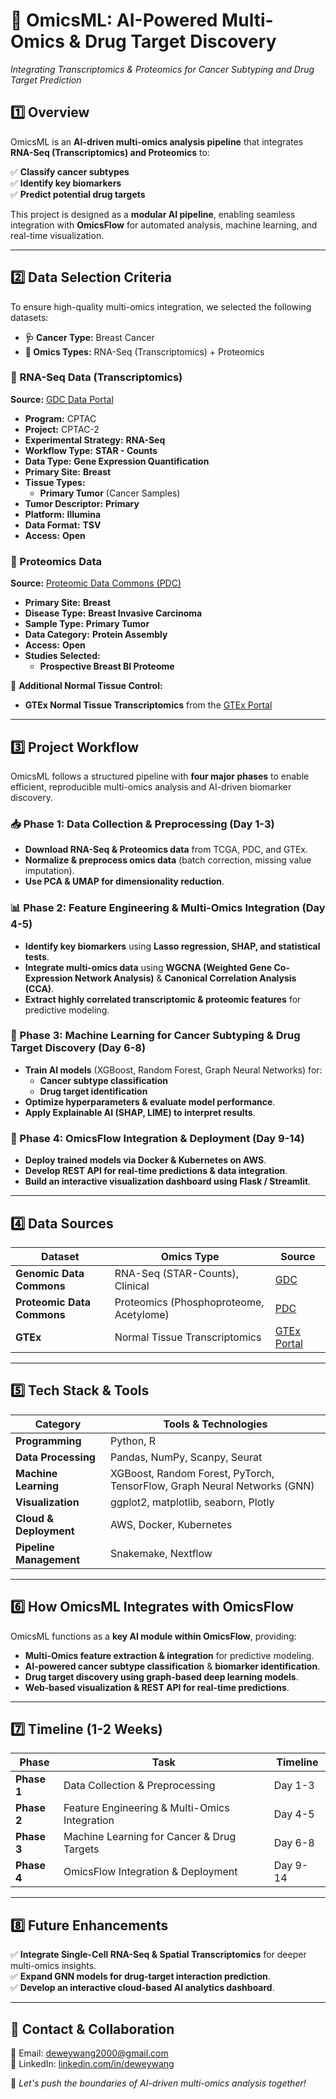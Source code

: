 # 📌 OmicsML: AI-Powered Multi-Omics & Drug Target Discovery  
*Integrating Transcriptomics & Proteomics for Cancer Subtyping and Drug Target Prediction*  

## **1️⃣ Overview**  
OmicsML is an **AI-driven multi-omics analysis pipeline** that integrates **RNA-Seq (Transcriptomics) and Proteomics** to:  

✅ **Classify cancer subtypes**  
✅ **Identify key biomarkers**  
✅ **Predict potential drug targets**  

This project is designed as a **modular AI pipeline**, enabling seamless integration with **OmicsFlow** for automated analysis, machine learning, and real-time visualization.  

---

## **2️⃣ Data Selection Criteria**  
To ensure high-quality multi-omics integration, we selected the following datasets:  

- **🩺 Cancer Type:** Breast Cancer  
- **🧬 Omics Types:** RNA-Seq (Transcriptomics) + Proteomics  

### **🔬 RNA-Seq Data (Transcriptomics)**  
**Source:** [GDC Data Portal](https://portal.gdc.cancer.gov/)  

- **Program:** CPTAC  
- **Project:** CPTAC-2  
- **Experimental Strategy:** **RNA-Seq**  
- **Workflow Type:** **STAR - Counts**  
- **Data Type:** **Gene Expression Quantification**  
- **Primary Site:** **Breast**  
- **Tissue Types:**  
  - **Primary Tumor** (Cancer Samples)  
- **Tumor Descriptor:** **Primary**  
- **Platform:** **Illumina**  
- **Data Format:** **TSV**  
- **Access:** **Open**  

### **🔬 Proteomics Data**  
**Source:** [Proteomic Data Commons (PDC)](https://pdc.cancer.gov/)  

- **Primary Site:** **Breast**  
- **Disease Type:** **Breast Invasive Carcinoma**  
- **Sample Type:** **Primary Tumor**  
- **Data Category:** **Protein Assembly**  
- **Access:** **Open**  
- **Studies Selected:**  
  - **Prospective Breast BI Proteome**  

📌 **Additional Normal Tissue Control:**  
- **GTEx Normal Tissue Transcriptomics** from the [GTEx Portal](https://gtexportal.org/)  

---

## **3️⃣ Project Workflow**  
OmicsML follows a structured pipeline with **four major phases** to enable efficient, reproducible multi-omics analysis and AI-driven biomarker discovery.

### **📥 Phase 1: Data Collection & Preprocessing (Day 1-3)**  
- **Download RNA-Seq & Proteomics data** from TCGA, PDC, and GTEx.  
- **Normalize & preprocess omics data** (batch correction, missing value imputation).  
- **Use PCA & UMAP for dimensionality reduction**.  

### **📊 Phase 2: Feature Engineering & Multi-Omics Integration (Day 4-5)**  
- **Identify key biomarkers** using **Lasso regression, SHAP, and statistical tests**.  
- **Integrate multi-omics data** using **WGCNA (Weighted Gene Co-Expression Network Analysis)** & **Canonical Correlation Analysis (CCA)**.  
- **Extract highly correlated transcriptomic & proteomic features** for predictive modeling.  

### **🤖 Phase 3: Machine Learning for Cancer Subtyping & Drug Target Discovery (Day 6-8)**  
- **Train AI models** (XGBoost, Random Forest, Graph Neural Networks) for:  
  - **Cancer subtype classification**  
  - **Drug target identification**  
- **Optimize hyperparameters & evaluate model performance**.  
- **Apply Explainable AI (SHAP, LIME) to interpret results**.  

### **📡 Phase 4: OmicsFlow Integration & Deployment (Day 9-14)**  
- **Deploy trained models via Docker & Kubernetes on AWS**.  
- **Develop REST API for real-time predictions & data integration**.  
- **Build an interactive visualization dashboard using Flask / Streamlit**.  

---

## **4️⃣ Data Sources**  
| **Dataset** | **Omics Type** | **Source** |  
|------------|--------------|------------|  
| **Genomic Data Commons** | RNA-Seq (STAR-Counts), Clinical | [GDC](https://portal.gdc.cancer.gov/) |  
| **Proteomic Data Commons** | Proteomics (Phosphoproteome, Acetylome) | [PDC](https://pdc.cancer.gov/) |  
| **GTEx** | Normal Tissue Transcriptomics | [GTEx Portal](https://gtexportal.org/) |  

---

## **5️⃣ Tech Stack & Tools**  
| **Category**        | **Tools & Technologies** |  
|---------------------|------------------------|  
| **Programming**     | Python, R |  
| **Data Processing** | Pandas, NumPy, Scanpy, Seurat |  
| **Machine Learning** | XGBoost, Random Forest, PyTorch, TensorFlow, Graph Neural Networks (GNN) |  
| **Visualization**   | ggplot2, matplotlib, seaborn, Plotly |  
| **Cloud & Deployment** | AWS, Docker, Kubernetes |  
| **Pipeline Management** | Snakemake, Nextflow |  

---

## **6️⃣ How OmicsML Integrates with OmicsFlow**  
OmicsML functions as a **key AI module within OmicsFlow**, providing:  

- **Multi-Omics feature extraction & integration** for predictive modeling.  
- **AI-powered cancer subtype classification** & **biomarker identification**.  
- **Drug target discovery using graph-based deep learning models**.  
- **Web-based visualization & REST API for real-time predictions**.  

---

## **7️⃣ Timeline (1-2 Weeks)**  
| **Phase** | **Task** | **Timeline** |  
|----------|---------|-------------|  
| **Phase 1** | Data Collection & Preprocessing | Day 1-3 |  
| **Phase 2** | Feature Engineering & Multi-Omics Integration | Day 4-5 |  
| **Phase 3** | Machine Learning for Cancer & Drug Targets | Day 6-8 |  
| **Phase 4** | OmicsFlow Integration & Deployment | Day 9-14 |   

---

## **8️⃣ Future Enhancements**  
✅ **Integrate Single-Cell RNA-Seq & Spatial Transcriptomics** for deeper multi-omics insights.  
✅ **Expand GNN models for drug-target interaction prediction**.  
✅ **Develop an interactive cloud-based AI analytics dashboard**.  

---

## **📩 Contact & Collaboration**  
📧 Email: [deweywang2000@gmail.com](mailto:deweywang2000@gmail.com)  
🔗 LinkedIn: [linkedin.com/in/deweywang](https://linkedin.com/in/deweywang)  

🚀 *Let's push the boundaries of AI-driven multi-omics analysis together!*  
